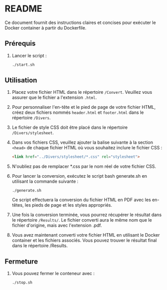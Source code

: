 # README

Ce document fournit des instructions claires et concises pour exécuter le Docker container à partir du Dockerfile.

## Prérequis

1. Lancer le script :

    ```bash
    ./start.sh
    ```
## Utilisation

1. Placez votre fichier HTML dans le répertoire `/Convert`. Veuillez vous assurer que le fichier a l'extension `.html`.

2. Pour personnaliser l'en-tête et le pied de page de votre fichier HTML, créez deux fichiers nommés `header.html` et `footer.html` dans le répertoire `/Divers`.

3. Le fichier de style CSS doit être placé dans le répertoire `/Divers/stylesheet`.

4. Dans vos fichiers CSS, veuillez ajouter la balise suivante à la section `<head>` de chaque fichier HTML où vous souhaitez inclure le fichier CSS :

   ```html
   <link href="../Divers/stylesheet/*.css" rel="stylesheet">
   ```

5. N'oubliez pas de remplacer *.css par le nom réel de votre fichier CSS.

6. Pour lancer la conversion, exécutez le script bash generate.sh en utilisant la commande suivante :
    
    ```
    ./generate.sh
    ```
    Ce script effectuera la conversion du fichier HTML en PDF avec les en-têtes, les pieds de page et les styles appropriés.

7. Une fois la conversion terminée, vous pourrez récupérer le résultat dans le répertoire `/Results/`. Le fichier converti aura le même nom que le fichier d'origine, mais avec l'extension .pdf.

8. Vous avez maintenant converti votre fichier HTML en utilisant le Docker container et les fichiers associés. Vous pouvez trouver le résultat final dans le répertoire /Results.

## Fermeture

1.  Vous pouvez fermer le conteneur avec :

    ```
    ./stop.sh
    ```
